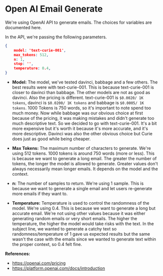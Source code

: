 # Open AI Email Generate

We're using OpenAI API to generate emails. The choices for variables are documented here.

In the API, we're passing the following parameters.

```json
{
	model: 'text-curie-001',
	max_tokens: 512,
	n: 1,
	stop: '',
	temperature: 0.4,
}
```

- **Model:** The model, we've tested davinci, babbage and a few others. The best results were with text-curie-001. This is because text-curie-001 is closer to davinci than babbage. The other models are not as good as davinci. Also the pricing is different. text-curie-001 is `$0.0020/ 1K tokens`, davinci is `$0.0200/ 1K tokens` and babbage is `$0.0005/ 1K tokens`. 1000 Tokens is 750 words, so it's important to note spend too much money. Now while babbage was our obvious choice at first because of the pricing, it was making mistakes and didn't generate too much descriptive text. So we decided to go with text-curie-001. It's a bit more expensive but it's worth it because it's more accurate, and it's more descriptive. Davinci was also the other obvious choice but Curie does just as good while being cheaper. 

- **Max Tokens:** The maximum number of characters to generate. We're using 512 tokens. 1000 tokens is around 750 words (more or less). This is because we want to generate a long email. The greater the number of tokens, the longer the model is allowed to generate. Greater values don't always necessarily mean longer emails. It depends on the model and the context.

- **n:** The number of samples to return. We're using 1 sample. This is because we want to generate a single email and let users re-generate more emails if they want to.

- **Temperature:** Temperature is used to control the randomness of the model. We're using 0.4. This is because we want to generate a long but accurate email. We're not using other values because it was either generating random emails or very short emails. The higher the temperature, the higher the model would take risks with the text. In the subject line, we wanted to generate a catchy text so randomness/temperature of 1 gave us expected results but the same wasn't the case with the emails since we wanted to generate text within the proper context, so 0.4 felt fine.

**References:**
- https://openai.com/pricing
- https://platform.openai.com/docs/introduction
